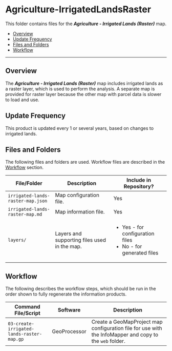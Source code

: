# Agriculture-IrrigatedLandsRaster #

This folder contains files for the ***Agriculture - Irrigated Lands (Raster)*** map.

* [Overview](#overview)
* [Update Frequency](#update-frequency)
* [Files and Folders](#files-and-folders)
* [Workflow](#workflow)

-----------------------------

## Overview ##

The ***Agriculture - Irrigated Lands (Raster)*** map includes irrigated lands as a raster layer,
which is used to perform the analysis.
A separate map is provided for raster layer because the other map with parcel data is slower to load and use.

## Update Frequency ##

This product is updated every 1 or several years, based on changes to irrigated lands.

## Files and Folders ##

The following files and folders are used.  Workflow files are described in the [Workflow](#workflow) section.

| **File/Folder** | **Description** | **Include in Repository?** |
| -- | -- | -- |
| `irrigated-lands-raster-map.json` | Map configuration file. | Yes |
| `irrigated-lands-raster-map.md` | Map information file. | Yes |
| `layers/` | Layers and supporting files used in the map. | <ul><li>Yes - for configuration files</li><li>No - for generated files</li></ul> |

## Workflow ##

The following describes the workflow steps, which should be run in the order shown to fully regenerate the information products.

| **Command File/Script** | **Software** | **Description** |
| -- | -- | -- |
| `03-create-irrigated-lands-raster-map.gp` | GeoProcessor | Create a GeoMapProject map configuration file for use with the InfoMapper and copy to the `web` folder. |
